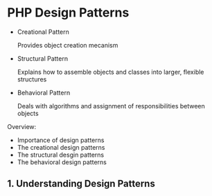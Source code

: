# PHP Design Patterns

- Creational Pattern

  Provides object creation mecanism

- Structural Pattern

  Explains how to assemble objects and classes into larger, flexible structures

- Behavioral Pattern

  Deals with algorithms and assignment of responsibilities between objects

Overview:

- Importance of design patterns
- The creational design patterns
- The structural desgin patterns
- The behavioral design patterns

## 1. Understanding Design Patterns
